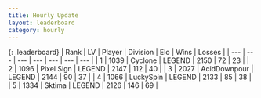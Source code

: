 ```yaml
---
title: Hourly Update
layout: leaderboard
category: hourly
---
```


{: .leaderboard}
| Rank | LV | Player | Division | Elo | Wins | Losses |
| --- | --- | --- | --- | --- | --- | --- |
| <span data-change="0">1</span> | 1039 | <span title="ID: 92077">Cyclone</span> | LEGEND | <span data-change="0">2150</span> | <span data-change="0">72</span> | <span data-change="0">23</span> |
| <span data-change="0">2</span> | 1096 | <span title="ID: 568882">Pixel Sign</span> | LEGEND | <span data-change="0">2147</span> | <span data-change="0">112</span> | <span data-change="0">40</span> |
| <span data-change="0">3</span> | 2027 | <span title="ID: 304661">AcidDownpour</span> | LEGEND | <span data-change="0">2144</span> | <span data-change="0">90</span> | <span data-change="0">37</span> |
| <span data-change="0">4</span> | 1066 | <span title="ID: 498412">LuckySpin</span> | LEGEND | <span data-change="0">2133</span> | <span data-change="0">85</span> | <span data-change="0">38</span> |
| <span data-change="0">5</span> | 1334 | <span title="ID: 353063">Sktima</span> | LEGEND | <span data-change="0">2126</span> | <span data-change="0">146</span> | <span data-change="0">69</span> |